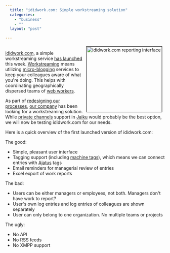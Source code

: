 ```yaml
---
  title: "ididwork.com: Simple workstreaming solution"
  categories: 
    - "business"
    - ""
  layout: "post"

---
```

<p>
<a href="/files/ididwork-reporting-interface.png"><img src="http://bergie.iki.fi/midcom-serveattachmentguid-c0455de2647b11dd98d267b909470cf50cf5/ididwork-reporting-interface-tm.jpg" height="206" width="238" border="1" align="right" hspace="8" vspace="4" alt="ididwork.com reporting interface" title="ididwork.com reporting interface" /></a>
<br /><a href="http://www.ididwork.com/">ididwork.com</a>, a simple workstreaming service <a href="http://www.ididwork.com/blog/?p=3">has launched</a> this week. <a href="http://webworkerdaily.com/2007/03/03/workstreaming-the-new-face-time/">Workstreaming</a> means utilizing <a href="http://en.wikipedia.org/wiki/Micro-blogging">micro-blogging</a> services to keep your colleagues aware of what you're doing. This helps with coordinating geographically dispersed teams of <a href="http://webworkerdaily.com/2006/09/04/going-bedouin/">web workers</a>.
</p><p>
As part of <a href="http://bergie.iki.fi/blog/scrum_in_management_of_a_small_software_consultancy.html">redesigning our processes</a>, <a href="http://nemein.com/en/">our company</a> has been looking for a workstreaming solution. While <a href="http://www.jeffro2pt0.com/jaiku-launches-channels-feature">private channels</a> support in <a href="http://jaiku.com/">Jaiku</a> would probably be the best option, we will now be testing ididwork.com for our needs.
</p><p>
Here is a quick overview of the first launched version of ididwork.com:
</p><p>
The good:
</p><ul><li>Simple, pleasant user interface</li>
<li>Tagging support (including <a href="http://en.wikipedia.org/wiki/Machine_tag">machine tags</a>), which means we can connect entries with <a href="http://www.ajatus.info/">Ajatus</a> tags</li>
<li>Email reminders for managerial review of entries</li>
<li>Excel export of work reports</li>
</ul><p>
The bad:
</p><ul><li>Users can be either managers or employees, not both. Managers don't have work to report?</li>
<li>User's own log entries and log entries of colleagues are shown separately</li>
<li>User can only belong to one organization. No multiple teams or projects</li>
</ul><p>
The ugly:
</p><ul><li>No API</li>
<li>No RSS feeds</li>
<li>No XMPP support</li>
</ul>